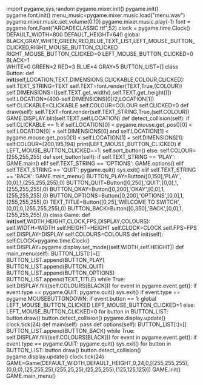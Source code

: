 import pygame,sys,random
pygame.mixer.init()
pygame.init()
pygame.font.init()
menu_music=pygame.mixer.music.load("menu.wav")
pygame.mixer.music.set_volume(0.10)
pygame.mixer.music.play(-1)
font = pygame.font.Font("ARCADECLASSIC.ttf",52)
clock = pygame.time.Clock()
DEFAULT_WIDTH=800
DEFAULT_HEIGHT=640
global BLACK,GRAY,WHITE,GREEN,RED,BLUE,TEXT_LIST,LEFT_MOUSE_BUTTON_CLICKED,RIGHT_MOUSE_BUTTON_CLICKED
RIGHT_MOUSE_BUTTON_CLICKED=0
LEFT_MOUSE_BUTTON_CLICKED=0
BLACK=1  
WHITE=0
GREEN=2
RED=3
BLUE=4
GRAY=5
BUTTON_LIST=[]
class Button:
    def __init__(self,LOCATION,TEXT,DIMENSIONS,CLICKABLE,COLOUR,CLICKED):
        self.TEXT_STRING=TEXT
        self.TEXT=font.render(TEXT,True,(COLOUR))
        self.DIMENSIONS=([self.TEXT.get_width(),self.TEXT.get_height()])
        self.LOCATION=(400-self.DIMENSIONS[0]/2,LOCATION[1])
        self.CLICKABLE=CLICKABLE
        self.COLOUR=COLOUR
        self.CLICKED=0
    def draw(self):
        self.TEXT=font.render(self.TEXT_STRING,True,(self.COLOUR))
        GAME.DISPLAY.blit(self.TEXT,self.LOCATION)
    def detect_collision(self):
        if self.CLICKABLE == 1:
            if self.LOCATION[0] < pygame.mouse.get_pos()[0] < self.LOCATION[0] + self.DIMENSIONS[0] and self.LOCATION[1] < pygame.mouse.get_pos()[1] < self.LOCATION[1] + self.DIMENSIONS[1]:
                self.COLOUR=(200,195,194)
                print(LEFT_MOUSE_BUTTON_CLICKED)
                if LEFT_MOUSE_BUTTON_CLICKED==1:
                    self.sort_button()
            else:
                self.COLOUR=(255,255,255)
    def sort_button(self):
        if self.TEXT_STRING == 'PLAY':
            GAME.main()
        elif self.TEXT_STRING == 'OPTIONS':
            GAME.options()
        elif self.TEXT_STRING == 'QUIT':
            pygame.quit()
            sys.exit()
        elif self.TEXT_STRING == 'BACK':
            GAME.main_menu()
BUTTON_PLAY=Button([0,150],'PLAY',[0,0],1,(255,255,255),0)
BUTTON_QUIT=Button([0,250],'QUIT',[0,0],1,(255,255,255),0)
BUTTON_OKAY=Button([0,200],'OKAY',[0,0],1,(255,255,255),0)
BUTTON_OPTIONS=Button([0,200],'OPTIONS',[0,0],1,(255,255,255),0)
TEXT_TITLE=Button([0,25],'WELCOME   TO   SWITCH',[0,0],0,(255,255,255),0)
BUTTON_BACK=Button([0,350],'BACK',[0,0],1,(255,255,255),0)
class Game:
    def __init__(self,WIDTH,HEIGHT,CLOCK,FPS,DISPLAY,COLOURS):
        self.WIDTH=WIDTH
        self.HEIGHT=HEIGHT
        self.CLOCK=CLOCK
        self.FPS=FPS
        self.DISPLAY=DISPLAY
        self.COLOURS=COLOURS
    def init(self):
        self.CLOCK=pygame.time.Clock()
        self.DISPLAY=pygame.display.set_mode((self.WIDTH,self.HEIGHT))
    def main_menu(self):
        BUTTON_LIST[:]=[]
        BUTTON_LIST.append(BUTTON_PLAY)
        BUTTON_LIST.append(BUTTON_QUIT)
        BUTTON_LIST.append(BUTTON_OPTIONS)
        BUTTON_LIST.append(TEXT_TITLE)
        while True:
            self.DISPLAY.fill((self.COLOURS[BLACK]))
            for event in pygame.event.get():
                if event.type == pygame.QUIT:
                    pygame.quit()
                    sys.exit()
                if event.type == pygame.MOUSEBUTTONDOWN:
                    if event.button == 1:
                        global LEFT_MOUSE_BUTTON_CLICKED
                        LEFT_MOUSE_BUTTON_CLICKED=1
                else:
                    LEFT_MOUSE_BUTTON_CLICKED=0
            for button in BUTTON_LIST:
                button.draw()
                button.detect_collision()
            pygame.display.update()
            clock.tick(24)
    def main(self):
        pass
    def options(self):
        BUTTON_LIST[:]=[]
        BUTTON_LIST.append(BUTTON_BACK)
        while True:
            self.DISPLAY.fill((self.COLOURS[BLACK]))
            for event in pygame.event.get():
                if event.type == pygame.QUIT:
                    pygame.quit()
                    sys.exit()
            for button in BUTTON_LIST:
                button.draw()
                button.detect_collision()
            pygame.display.update()
            clock.tick(24)
GAME=Game(DEFAULT_WIDTH,DEFAULT_HEIGHT,0,24,0,[(255,255,255),(0,0,0),(25,255,25),(255,25,25),(25,25,255),(125,125,125)])
GAME.init()
GAME.main_menu()
